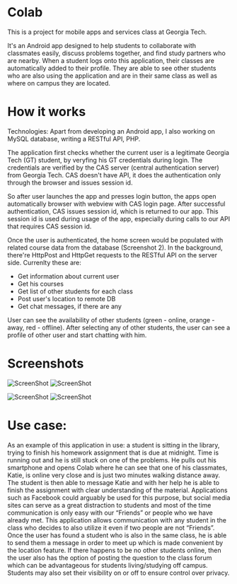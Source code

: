 Colab
=====

This is a project for mobile apps and services class at Georgia Tech.

It's an Android app designed to help students to collaborate with classmates easily, discuss problems together, and find study partners who are nearby. When a student logs onto this application, their classes are automatically added to their 
profile. They are able to see other students who are also using the application and are in their 
same class as well as where on campus they are located. 

How it works
=====

Technologies: Apart from developing an Android app, I also working on MySQL database, writing a RESTful API, PHP.

The application first checks whether the current user is a legitimate Georgia Tech (GT) student, by veryfing his GT credentials during login.
The credentials are verified by the CAS server (central authentication server) from Georgia Tech.
CAS doesn't have API, it does the authentication only through the browser and issues session id. 

So after user launches the app and presses login button, the apps open automatically browser with webview with CAS login page. After successful authentication, CAS issues
session id, which is returned to our app. This session id is used during
usage of the app, especially during calls to our API that requires CAS
session id. 

Once the user is authenticated, the home screen would be populated with 
related course data from the database (Screenshot 2). In the background, there're HttpPost and HttpGet requests to the RESTful API on the server side.
Currenlty these are:
* Get information about current user
* Get his courses
* Get list of other students for each class
* Post user's location to remote DB
* Get chat messages, if there are any

User can see the availability of other students (green - online, orange - away, red - offline). After selecting any of other students, the user can see a profile of other user and start chatting with him.

Screenshots
=====

![ScreenShot](https://raw.github.com/pkwiecien/Colab/master/screenshots/LoginPage.png) ![ScreenShot](https://raw.github.com/pkwiecien/Colab/master/screenshots/Pager.png)

![ScreenShot](https://raw.github.com/pkwiecien/Colab/master/screenshots/StudentInfo.png) ![ScreenShot](https://raw.github.com/pkwiecien/Colab/master/screenshots/Chat.png)

Use case:
=====

As an example of this application in use: a student is sitting in the library, trying to finish his homework assignment that is due at midnight. Time is running out and he is still stuck on 
one of the problems. He pulls out his smartphone and opens Colab where he can see that one of his classmates, Katie, is online very close and is just two minutes walking distance away. The 
student is then able to message Katie and with her help he is able to finish the assignment with clear understanding of the material.
Applications such as Facebook could arguably be used for this purpose, but social media 
sites can serve as a great distraction to students and most of the time communication is only easy 
with our “Friends” or people who we have already met. This application allows communication 
with any student in the class who decides to also utilize it even if two people are not “Friends”. 
Once the user has found a student who is also in the same class, he is able to send them a 
message in order to meet up which is made convenient by the location feature. If there happens 
to be no other students online, then the user also has the option of posting the question to the 
class forum which can be advantageous for students living/studying off campus. Students may 
also set their visibility on or off to ensure control over privacy.
